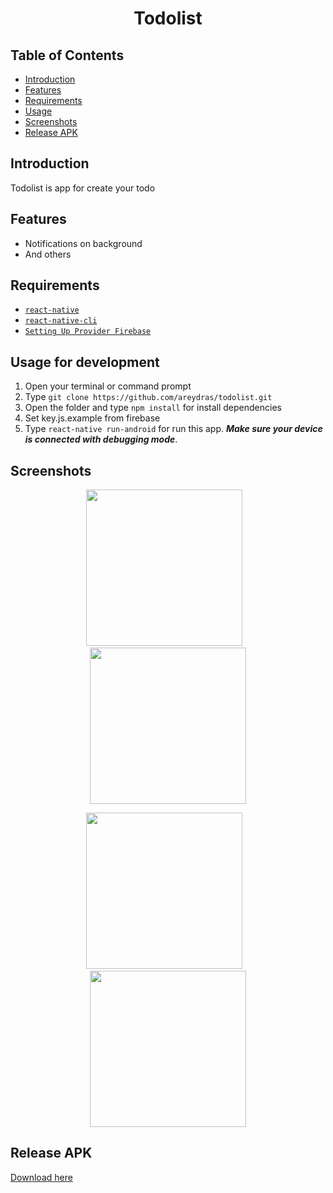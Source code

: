 <h1 align='center'>Todolist</h1>

## Table of Contents

- [Introduction](#introduction)
- [Features](#features)
- [Requirements](#requirements)
- [Usage](#usage-for-development)
- [Screenshots](#screenshots)
- [Release APK](#release-apk)

## Introduction
Todolist is app for create your todo

## Features
* Notifications on background
* And others

## Requirements
* [`react-native`](https://facebook.github.io/react-native/docs/getting-started)
* [`react-native-cli`](https://facebook.github.io/react-native/docs/getting-started)
* [`Setting Up Provider Firebase`](https://console.firebase.google.com)

## Usage for development
1. Open your terminal or command prompt
2. Type `git clone https://github.com/areydras/todolist.git`
3. Open the folder and type `npm install` for install dependencies
5. Set key.js.example from firebase
6. Type `react-native run-android` for run this app. ***Make sure your device is connected with debugging mode***.


## Screenshots
  <p align="center">
    <span>
      <img src="https://imgur.com/PUwstCV.gif" width="250px" />
      &nbsp;&nbsp;
      <img src="https://imgur.com/3ZFJigA.gif" width="250px" />
    </span>
  </p>
<p align="center">
    <span>
      <img src="https://imgur.com/nZWh7RE.gif" width="250px" />
      &nbsp;&nbsp
      <img src="https://imgur.com/cjjQBy9.gif" width="250px" />
    </span>
  </p>
  
## Release APK
<a href="https://bit.ly/35UtUNp">
  Download here
</a>
